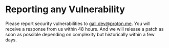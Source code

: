 # Reporting any Vulnerability

Please report security vulnerabilities to gall.dev@proton.me.
You will receive a response from us within 48 hours. And we will release a patch as soon as possible depending on complexity but historically within a few days.

